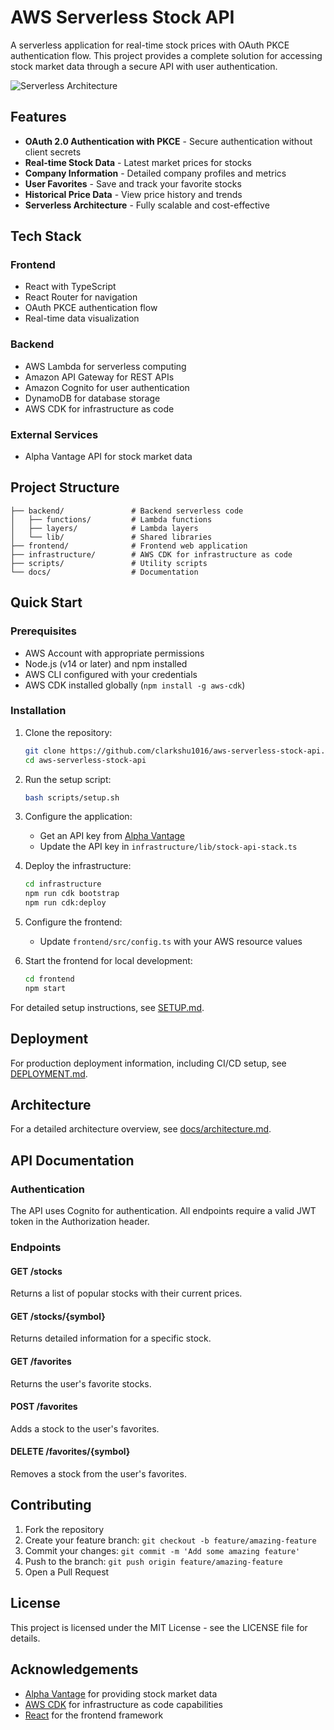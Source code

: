 # AWS Serverless Stock API

A serverless application for real-time stock prices with OAuth PKCE authentication flow. This project provides a complete solution for accessing stock market data through a secure API with user authentication.

![Serverless Architecture](https://via.placeholder.com/800x400?text=AWS+Serverless+Stock+API+Architecture)

## Features

- **OAuth 2.0 Authentication with PKCE** - Secure authentication without client secrets
- **Real-time Stock Data** - Latest market prices for stocks
- **Company Information** - Detailed company profiles and metrics
- **User Favorites** - Save and track your favorite stocks
- **Historical Price Data** - View price history and trends
- **Serverless Architecture** - Fully scalable and cost-effective

## Tech Stack

### Frontend
- React with TypeScript
- React Router for navigation
- OAuth PKCE authentication flow
- Real-time data visualization

### Backend
- AWS Lambda for serverless computing
- Amazon API Gateway for REST APIs
- Amazon Cognito for user authentication
- DynamoDB for database storage
- AWS CDK for infrastructure as code

### External Services
- Alpha Vantage API for stock market data

## Project Structure

```
├── backend/               # Backend serverless code
│   ├── functions/         # Lambda functions
│   ├── layers/            # Lambda layers
│   └── lib/               # Shared libraries
├── frontend/              # Frontend web application
├── infrastructure/        # AWS CDK for infrastructure as code
├── scripts/               # Utility scripts
└── docs/                  # Documentation
```

## Quick Start

### Prerequisites

- AWS Account with appropriate permissions
- Node.js (v14 or later) and npm installed
- AWS CLI configured with your credentials
- AWS CDK installed globally (`npm install -g aws-cdk`)

### Installation

1. Clone the repository:
   ```bash
   git clone https://github.com/clarkshu1016/aws-serverless-stock-api.git
   cd aws-serverless-stock-api
   ```

2. Run the setup script:
   ```bash
   bash scripts/setup.sh
   ```

3. Configure the application:
   - Get an API key from [Alpha Vantage](https://www.alphavantage.co/support/#api-key)
   - Update the API key in `infrastructure/lib/stock-api-stack.ts`

4. Deploy the infrastructure:
   ```bash
   cd infrastructure
   npm run cdk bootstrap
   npm run cdk:deploy
   ```

5. Configure the frontend:
   - Update `frontend/src/config.ts` with your AWS resource values

6. Start the frontend for local development:
   ```bash
   cd frontend
   npm start
   ```

For detailed setup instructions, see [SETUP.md](SETUP.md).

## Deployment

For production deployment information, including CI/CD setup, see [DEPLOYMENT.md](DEPLOYMENT.md).

## Architecture

For a detailed architecture overview, see [docs/architecture.md](docs/architecture.md).

## API Documentation

### Authentication

The API uses Cognito for authentication. All endpoints require a valid JWT token in the Authorization header.

### Endpoints

#### GET /stocks
Returns a list of popular stocks with their current prices.

#### GET /stocks/{symbol}
Returns detailed information for a specific stock.

#### GET /favorites
Returns the user's favorite stocks.

#### POST /favorites
Adds a stock to the user's favorites.

#### DELETE /favorites/{symbol}
Removes a stock from the user's favorites.

## Contributing

1. Fork the repository
2. Create your feature branch: `git checkout -b feature/amazing-feature`
3. Commit your changes: `git commit -m 'Add some amazing feature'`
4. Push to the branch: `git push origin feature/amazing-feature`
5. Open a Pull Request

## License

This project is licensed under the MIT License - see the LICENSE file for details.

## Acknowledgements

- [Alpha Vantage](https://www.alphavantage.co/) for providing stock market data
- [AWS CDK](https://aws.amazon.com/cdk/) for infrastructure as code capabilities
- [React](https://reactjs.org/) for the frontend framework
